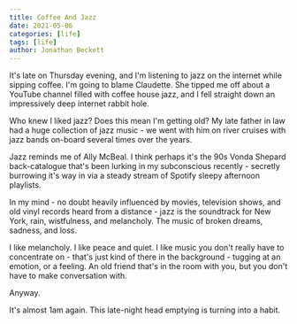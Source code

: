 ```yaml
---
title: Coffee And Jazz
date: 2021-05-06
categories: [life]
tags: [life]
author: Jonathan Beckett
---
```


It's late on Thursday evening, and I'm listening to jazz on the internet while sipping coffee. I'm going to blame Claudette. She tipped me off about a YouTube channel filled with coffee house jazz, and I fell straight down an impressively deep internet rabbit hole.

Who knew I liked jazz? Does this mean I'm getting old? My late father in law had a huge collection of jazz music - we went with him on river cruises with jazz bands on-board several times over the years.

Jazz reminds me of Ally McBeal. I think perhaps it's the 90s Vonda Shepard back-catalogue that's been lurking in my subconscious recently - secretly burrowing it's way in via a steady stream of Spotify sleepy afternoon playlists.

In my mind - no doubt heavily influenced by movies, television shows, and old vinyl records heard from a distance - jazz is the soundtrack for New York, rain, wistfulness, and melancholy. The music of broken dreams, sadness, and loss.

I like melancholy. I like peace and quiet. I like music you don't really have to concentrate on - that's just kind of there in the background - tugging at an emotion, or a feeling. An old friend that's in the room with you, but you don't have to make conversation with.

Anyway.

It's almost 1am again. This late-night head emptying is turning into a habit.